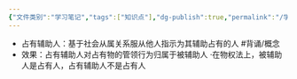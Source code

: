 ```yaml
---
{"文件类别":"学习笔记","tags":["知识点"],"dg-publish":true,"permalink":"/学习笔记/知识点cheese/占有辅助人/","dgPassFrontmatter":true,"created":"2024-07-30T12:06:35.870+08:00","updated":"2024-09-11T12:36:09.612+08:00"}
---
```


- 占有辅助人：基于社会从属关系服从他人指示为其辅助占有的人 #背诵/概念 
- 效果：占有辅助人对占有物的管领行为归属于被辅助人
·在物权法上，被辅助人是占有人，占有辅助人不是占有人